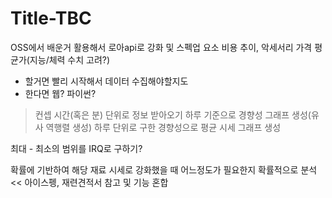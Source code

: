 # Title-TBC

OSS에서 배운거 활용해서 로아api로 강화 및 스펙업 요소 비용 추이, 악세서리 가격 평균가(지능/체력 수치 고려?) 
- 할거면 빨리 시작해서 데이터 수집해야할지도
- 한다면 웹? 파이썬?

> 컨셉
시간(혹은 분) 단위로 정보 받아오기
하루 기준으로 경향성 그래프 생성(유사 역행렬 생성)
하루 단위로 구한 경향성으로 평균 시세 그래프 생성

최대 - 최소의 범위를 IRQ로 구하기?

확률에 기반하여 해당 재료 시세로 강화했을 때 어느정도가 필요한지 확률적으로 분석 << 아이스펭, 재련견적서 참고 및 기능 혼합
